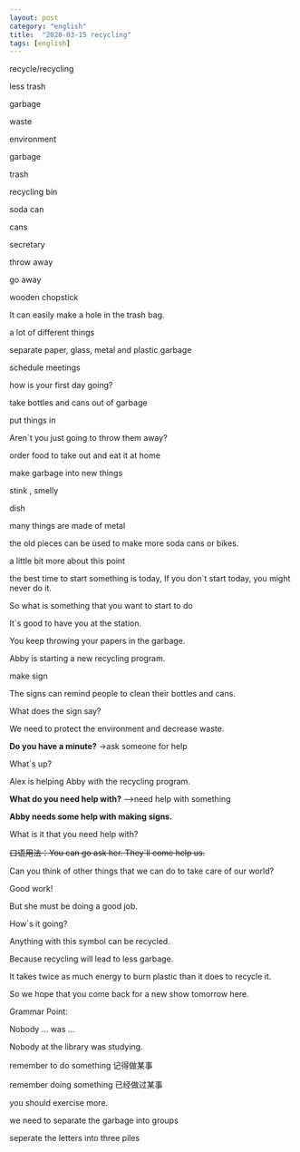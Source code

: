 ```yaml
---
layout: post
category: "english"
title:  "2020-03-15 recycling"
tags: [english]
---
```

recycle/recycling

less trash

garbage

waste

environment

garbage

trash

recycling bin

soda can

cans

secretary

throw away

go away





wooden chopstick

It can easily make a hole in the trash bag.



a lot of different things

separate paper, glass, metal and plastic garbage



schedule meetings

how is your first day going?

take bottles and cans out of garbage

put things in

Aren`t you just going to throw them away?

order food to take out and eat it at home

make garbage into new things

stink , smelly

dish

many things are made of metal

the old pieces can be used to make more soda cans or bikes.

a little bit more about this point



the best time to start something is today, If you don`t start today, you might never do it.

So what is something that you want to start to do

It`s  good to have you at the station.



You keep throwing your papers in the garbage.

Abby is starting a new recycling program.

make sign

The signs can remind people to clean their bottles and cans.

What does the sign say?

We need to protect the environment and decrease waste.

**Do you have a minute?** ->ask someone for help

What`s up?



Alex is helping Abby with the recycling program.

**What do you need help with?**  -->need help with something

**Abby needs some help with making signs.**

What is it that you need help with?



~~口语用法：You can go ask her. They`ll come help us.~~

Can you think of other things that we can do to take care of our world?

Good work!

But she must be doing a good job.

How`s it going?



Anything with this symbol can be recycled.

Because recycling will lead to less garbage.

It takes twice as much energy to burn plastic than it does to recycle it.

So we hope that you come back for a new show tomorrow here.



Grammar Point:

Nobody ... was ...

Nobody at the library was studying.



remember to do something 记得做某事

remember doing something 已经做过某事



you should exercise more.



we need to separate the garbage into groups

seperate the letters into three piles



